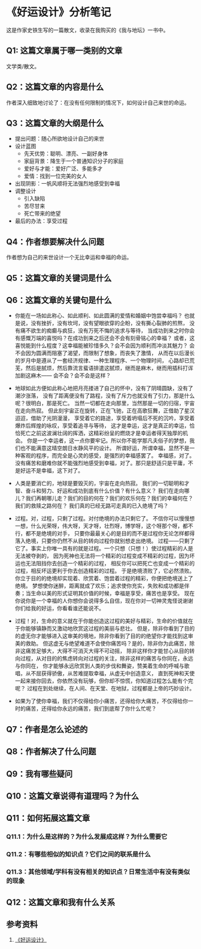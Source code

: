 # 《好运设计》分析笔记

这是作家史铁生写的一篇散文，收录在我购买的《我与地坛》一书中。

## Q1: 这篇文章属于哪一类别的文章

文学类/散文。

## Q2：这篇文章的内容是什么

作者深入细致地讨论了：在没有任何限制的情况下，如何设计自己来世的命运。

## Q3：这篇文章的大纲是什么

- 提出问题：随心所欲地设计自己的来世
- 设计蓝图
  - 先天优势：聪明、漂亮、一副好身体
  - 家庭背景：降生于一个普通知识分子的家庭
  - 爱好与才能：爱好广泛、多能多才
  - 爱情：找到一位完美的女人
- 出现阴影：一帆风顺将无法强烈地感受到幸福
- 调整设计
  - 引入缺陷
  - 苦尽甘来
  - 死亡带来的绝望
- 最后的办法：享受过程

## Q4：作者想要解决什么问题

作者想为自己的来世设计一个无比幸运和幸福的命运。

## Q5：这篇文章的关键词是什么

## Q6：这篇文章的关键句是什么

- 你能在一场如此称心、如此顺利、如此圆满的爱情和婚姻中饱尝幸福吗？
  也就是说，没有挫折，没有坎坷，没有望眼欲穿的企盼，没有撕心裂肺的煎熬，
  没有痛不欲生的痴癫与疯狂，没有万死不悔的追求与等待，
  当成功到来之时你会有感慨万端的喜悦吗？在成功到来之后还会不会有刻骨铭心的幸福？
  或者，这喜悦能到什么程度？这幸福能被珍惜多久？会不会因为顺利而冲淡其魅力？
  会不会因为圆满而阻塞了渴望，而限制了想象，而丧失了激情，
  从而在以后漫长的岁月中是遵从了一套经济规律、一种生理程序、一个物理时间，
  心路却已荒芜，然后是腻烦，然后靠流言蜚语排遣这腻烦，继而是麻木，继而用插科打诨加剧这麻木——
  会不会？会不会是这样？

- 地球如此方便如此称心地把月亮搂进了自己的怀中，没有了阴晴圆缺，没有了潮汐涨落，
  没有了距离便没有了路程，没有了斥力也就没有了引力，那是什么呢？很明白，那是死亡。
  当然一切都在走向那里，当然那是一切的归宿，宇宙在走向热寂。
  但此刻宇宙正在旋转，正在飞驰，正在高歌狂舞，正借助了星汉迢迢，借助了光阴漫漫，
  享受着它的路途，享受着坍塌后不死的沉吟，享受着爆炸后辉煌的咏叹，享受着追寻与等待，
  这才是幸运，这才是真正的幸运，恰恰死亡之前这波澜壮阔的挥洒，这精彩纷呈的燃烧才是幸运者得天独厚的机会。
  你是一个幸运者，这一点你要牢记。所以你不能学那凡夫俗子的梦想，我们也不能满意这晴空朗日水静风平的设计。
  所谓好运，所谓幸福，显然不是一种客观的程序，而完全是心灵的感受，是强烈的幸福感罢了。
  幸福感，对了。没有痛苦和磨难你就不能强烈地感受到幸福，对了。那只是舒适只是平庸，不是好运不是幸福，这下对了。

- 人类是要消亡的，地球是要毁灭的，宇宙在走向热寂。
  我们的一切聪明和才智、奋斗和努力、好运和成功到底有什么价值？有什么意义？
  我们在走向哪儿？我们再朝哪儿走？我们的目的何在？我们的欢乐何在？我们的幸福何在？我们的救赎之路何在？
  我们真的已经无路可走真的已入绝境了吗？

- 过程。对，过程，只剩了过程。对付绝境的办法只剩它了。
  不信你可以慢慢想一想，什么光荣呀，伟大呀，天才呀，壮烈呀，博学呀，这个呀那个呀，都不行，都不是绝境的对手，
  只要你最最关心的是目的而不是过程你无论怎样都得落入绝境，只要你仍然不从目的转向过程你就别想走出绝境。
  过程——只剩了它了。事实上你唯一具有的就是过程。一个只想（只想！）使过程精彩的人是无法被夺剥的，
  因为死神也无法将一个精彩的过程变成不精彩的过程，因为坏运也无法阻挡你去创造一个精彩的过程，
  相反你可以把死亡也变成一个精彩的过程，相反坏运更利于你去创造精彩的过程。
  于是绝境溃败了，它必然溃败。你立于目的的绝境却实现着、欣赏着、饱尝着过程的精彩，你便把绝境送上了绝境。
  梦想使你迷醉，距离就成了欢乐；追求使你充实，失败和成功都是伴奏；当生命以美的形式证明其价值的时候，幸福是享受，痛苦也是享受。
  现在你说你是一个幸福的人你想你会说得多么自信，现在你对一切神灵鬼怪说谢谢你们给我的好运，你看看谁还能说不。

- 过程！对，生命的意义就在于你能创造这过程的美好与精彩，生命的价值就在于你能够镇静而又激动地欣赏这过程的美丽与悲壮。
  但是，除非你看到了目的的虚无你才能够进入这审美的境地，除非你看到了目的的绝望你才能找到这审美的救助。
  但这虚无与绝望难道不会使你痛苦吗？是的，除非你为此痛苦，除非这痛苦足够大，大得不可消灭大得不可动摇，
  除非这样你才能甘心从目的转向过程，从对目的的焦虑转向对过程的关注，除非这样的痛苦与你同在，永远与你同在，
  你才能够永远欣赏到人类的步伐和舞姿，赞美着生命的呼喊与歌唱，从不屈获得骄傲，从苦难提取幸福，从虚无中创造意义，
  直到死神和天使一起来接你回去，你依然没有玩够，但你却不惊慌，你知道过程怎么能有个完呢？
  过程在到处继续，在人间、在天堂、在地狱，过程都是上帝的巧妙设计。

- 如果为了使你幸福，我们不仅得给你小痛苦，还得给你大痛苦，不仅得给你一时的痛苦，还得给你永远的痛苦，我们到底帮了你什么忙呢？

## Q7：作者是怎么论述的

## Q8：作者解决了什么问题

## Q9：我有哪些疑问

## Q10：这篇文章说得有道理吗？为什么

## Q11：如何拓展这篇文章

### Q11.1：为什么是这样的？为什么发展成这样？为什么需要它

### Q11.2：有哪些相似的知识点？它们之间的联系是什么

### Q11.3：其他领域/学科有没有相关的知识点？日常生活中有没有类似的现象

## Q12：这篇文章和我有什么关系

## 参考资料

1. [《好运设计》](http://www.dushu369.com/shici/HTML/82253.html)
